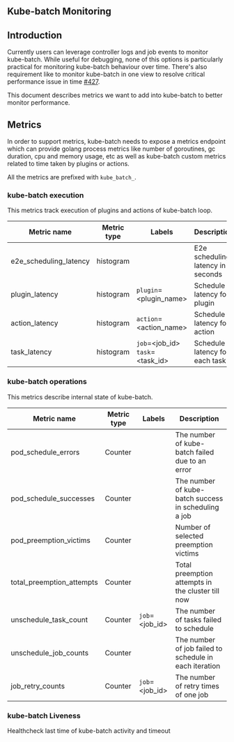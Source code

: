 
## Kube-batch Monitoring

## Introduction
Currently users can leverage controller logs and job events to monitor kube-batch. While useful for debugging, none of this options is particularly practical for monitoring kube-batch behaviour over time. There's also requirement like to monitor kube-batch in one view to resolve critical performance issue in time [#427](https://github.com/paipaoso/kube-batch/issues/427).

This document describes metrics we want to add into kube-batch to better monitor performance.


## Metrics
In order to support metrics, kube-batch needs to expose a metrics endpoint which can provide golang process metrics like number of goroutines, gc duration, cpu and memory usage, etc as well as kube-batch custom metrics related to time taken by plugins or actions. 

All the metrics are prefixed with `kube_batch_`. 

### kube-batch execution
This metrics track execution of plugins and actions of kube-batch loop.

| Metric name | Metric type | Labels | Description |
| ----------- | ----------- | ------ | ----------- |
| e2e_scheduling_latency | histogram |  | E2e scheduling latency in seconds |
| plugin_latency | histogram | `plugin`=&lt;plugin_name&gt; | Schedule latency for plugin |
| action_latency | histogram | `action`=&lt;action_name&gt; | Schedule latency for action |
| task_latency | histogram | `job`=&lt;job_id&gt; `task`=&lt;task_id&gt; | Schedule latency for each task |


### kube-batch operations
This metrics describe internal state of kube-batch.

| Metric name | Metric type | Labels | Description |
| ----------- | ----------- | ------ | ----------- |
| pod_schedule_errors | Counter |  | The number of kube-batch failed due to an error |
| pod_schedule_successes | Counter | | The number of kube-batch success in scheduling a job |
| pod_preemption_victims | Counter | | Number of selected preemption victims |
| total_preemption_attempts | Counter |  | Total preemption attempts in the cluster till now |
| unschedule_task_count | Counter | `job`=&lt;job_id&gt; | The number of tasks failed to schedule |
| unschedule_job_counts | Counter | | The number of job failed to schedule in each iteration |
| job_retry_counts | Counter | `job`=&lt;job_id&gt; | The number of retry times of one job |


### kube-batch Liveness
Healthcheck last time of kube-batch activity and timeout